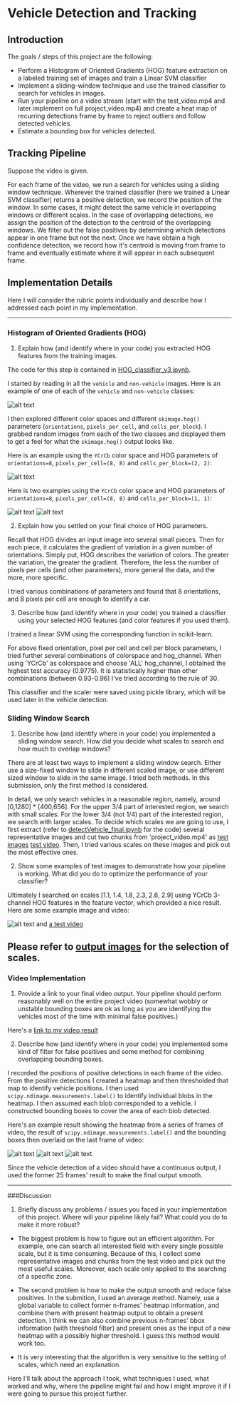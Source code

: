 # Vehicle Detection and Tracking

## Introduction 

The goals / steps of this project are the following:

* Perform a Histogram of Oriented Gradients (HOG) feature extraction on a labeled training set of images and train a Linear SVM classifier
* Implement a sliding-window technique and use the trained classifier to search for vehicles in images.
* Run your pipeline on a video stream (start with the test_video.mp4 and later implement on full project_video.mp4) and create a heat map of recurring detections frame by frame to reject outliers and follow detected vehicles.
* Estimate a bounding box for vehicles detected.

[//]: # (Image References)
[image1]: ./output_images/data_exploration.jpg
[image2]: ./output_images/hog_v1.jpg
[image3]: ./output_images/hog_v2.jpg
[image4]: ./output_images/hog_v3.jpg
[image5]: ./output_images/heatmap1.jpg
[image6]: ./output_images/heatmap5.jpg
[image7]: ./output_images/heatmap12.jpg
[image8]: ./output_images/pipeline1.jpg
[image9]: ./output_images/
[image10]: ./output_images/
[video1]: ./output_project_video.mp4
[video2]: ./output_test2.mp4

## Tracking Pipeline
Suppose the video is given. 

For each frame of the video, we run a search for vehicles using a sliding window technique. Wherever the trained classifier (here we trained a Linear SVM classifier) returns a positive detection, we record the position of the window. In some cases, it might detect the same vehicle in overlapping windows or different scales. In the case of overlapping detections, we assign the position of the detection to the centroid of the overlapping windows. We filter out the false positives by determining which detections appear in one frame but not the next. Once we have obtain a high confidence detection, we record how it's centroid is moving from frame to frame and eventually estimate where it will appear in each subsequent frame.

## Implementation Details
Here I will consider the rubric points individually and describe how I addressed each point in my implementation.  

---
### Histogram of Oriented Gradients (HOG)

1. Explain how (and identify where in your code) you extracted HOG features from the training images.

The code for this step is contained in [HOG_classifier_v3.ipynb](./HOG_classifier_v3.ipynb).  

I started by reading in all the `vehicle` and `non-vehicle` images.  Here is an example of one of each of the `vehicle` and `non-vehicle` classes:

![alt text][image1]

I then explored different color spaces and different `skimage.hog()` parameters (`orientations`, `pixels_per_cell`, and `cells_per_block`).  I grabbed random images from each of the two classes and displayed them to get a feel for what the `skimage.hog()` output looks like.

Here is an example using the `YCrCb` color space and HOG parameters of `orientations=8`, `pixels_per_cell=(8, 8)` and `cells_per_block=(2, 2)`:


![alt text][image2]

Here is two examples using the `YCrCb` color space and HOG parameters of `orientations=8`, `pixels_per_cell=(8, 8)` and `cells_per_block=(1, 1)`:

![alt text][image3]
![alt text][image4]

2. Explain how you settled on your final choice of HOG parameters.

Recall that HOG divides an input image into several small pieces. Then for each piece, it calculates the gradient of variation in a given number of orientations. Simply put, HOG describes the variation of colors. The greater the variation, the greater the gradient. Therefore, the less the number of pixels per cells (and other parameters), more general the data, and the more, more specific. 

I tried various combinations of parameters and found that 8 orientations, and 8 pixels per cell are enough to identify a car. 

3. Describe how (and identify where in your code) you trained a classifier using your selected HOG features (and color features if you used them).

I trained a linear SVM using the corresponding function in scikit-learn. 

For above fixed orientation, pixel per cell and cell per block parameters, I tried further several combinations of colorspace and hog_channel. When using 'YCrCb' as colorspace and choose 'ALL' hog_channel, I obtained the highest test accuracy (0.9775). It is statistically higher than other combinations (between 0.93-0.96) I've tried according to the rule of 30.

This classifier and the scaler were saved using pickle library, which will be used later in the vehicle detection. 

### Sliding Window Search

1. Describe how (and identify where in your code) you implemented a sliding window search.  How did you decide what scales to search and how much to overlap windows?

There are at least two ways to implement a sliding window search. Either use a size-fixed window to silde in different scaled image, or use different sized window to slide in the same image. I tried both methods. In this submission, only the first method is considered. 

In detail, we only search vehicles in a reasonable region, namely, around [0,1280] * [400,656]. For the upper 3/4 part of interested region, we search with small scales. For the lower 3/4 (not 1/4) part of the interested region, we search with larger scales. To decide which scales we are going to use, I first extract (refer to [detectVehicle_final.ipynb](./detectVehicle_final.ipynb) for the code) several representative images and cut two chunks from 'project_video.mp4' as [test images](./test_images) [test video](./test2.mp4). Then, I tried various scales on these images and pick out the most effective ones. 

2. Show some examples of test images to demonstrate how your pipeline is working.  What did you do to optimize the performance of your classifier?

Ultimately I searched on scales [1.1, 1.4, 1.8, 2.3, 2.6, 2.9] using YCrCb 3-channel HOG features in the feature vector, which provided a nice result.  Here are some example image and video:

![alt text][image8]
and [a test video](./output_test2.mp4)

Please refer to [output images](./output_images) for the selection of scales.
---

### Video Implementation

1. Provide a link to your final video output.  Your pipeline should perform reasonably well on the entire project video (somewhat wobbly or unstable bounding boxes are ok as long as you are identifying the vehicles most of the time with minimal false positives.)

Here's a [link to my video result](./output_project_video.mp4)


2. Describe how (and identify where in your code) you implemented some kind of filter for false positives and some method for combining overlapping bounding boxes.

I recorded the positions of positive detections in each frame of the video.  From the positive detections I created a heatmap and then thresholded that map to identify vehicle positions.  I then used `scipy.ndimage.measurements.label()` to identify individual blobs in the heatmap.  I then assumed each blob corresponded to a vehicle.  I constructed bounding boxes to cover the area of each blob detected.  

Here's an example result showing the heatmap from a series of frames of video, the result of `scipy.ndimage.measurements.label()` and the bounding boxes then overlaid on the last frame of video:

![alt text][image5]
![alt text][image6]
![alt text][image7]

Since the vehicle detection of a video should have a continuous output, I used the former 25 frames' result to make the final output smooth. 

---

###Discussion

1. Briefly discuss any problems / issues you faced in your implementation of this project.  Where will your pipeline likely fail?  What could you do to make it more robust?

* The biggest problem is how to figure out an efficient algorithm. For example, one can search all interested field with every single possible scale, but it is time consuming. Because of this, I collect some representative images and chunks from the test video and pick out the most useful scales. Moreover, each scale only applied to the searching of a specific zone.

* The second problem is how to make the output smooth and reduce false positives. In the submition, I used an average method. Namely, use a global variable to collect former n-frames' heatmap information, and combine them with present heatmap output to obtain a present detection. I think we can also combine previous n-frames' bbox information (with threshold filter) and present ones as the input of a new heatmap with a possibly higher threshold. I guess this method would work too.

* It is very interesting that the algorithm is very sensitive to the setting of scales, which need an explanation.


Here I'll talk about the approach I took, what techniques I used, what worked and why, where the pipeline might fail and how I might improve it if I were going to pursue this project further.  
